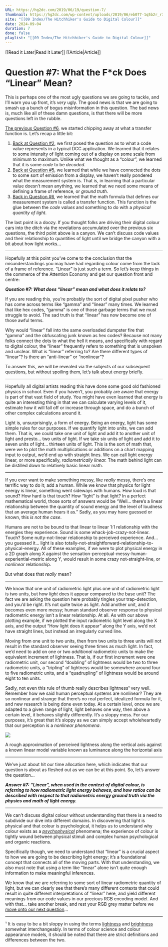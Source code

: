 ```yaml
---
URL: https://hg2dc.com/2019/06/19/question-7/
thumbnail: https://hg2dc.com/wp-content/uploads/2019/06/eb077-1q5b2r_r312diag5okuycng.png
site: "[[09 Index/The Hitchhiker's Guide to Digital Colour]]"
date: 2024-09-04
duration: 7
done: false
playlist: "[[09 Index/The Hitchhiker's Guide to Digital Colour]]"
---
```

[[Read it Later|Read it Later]] [[Article|Article]] 
# Question #7: What the F*ck Does “Linear” Mean?

This is perhaps one of the most ugly questions we are going to tackle, and I’ll warn you up front, it’s *very* ugly. The good news is that we are going to smash up a bunch of bogus misinformation in this question. The bad news is, much like all of these damn questions, is that there will be more questions left in the rubble.

[The previous Question #6](https://hg2dc.com/question-6/), we started chipping away at what a transfer function is. Let’s recap a little bit:

1.  [Back at Question #2](https://hg2dc.com/question-2/), we first posed the question as to what a code value represents in a typical DCC application. We learned that it relates to some intensity of light coming out of a display on some scale from minimum to maximum. Unlike what we thought as a “colour”, we learned that it is some *code* to be *decoded*.
2.  [Back at Question #5](https://hg2dc.com/question-5/), we learned that while we have connected the dots to some sort of emission from a display, we haven’t really pondered what the measurement system is. That is, in learning that a particular value doesn’t mean anything, we learned that we need some means of defining a frame of reference, or *ground truth*.
3.  [Back in Question #6](https://hg2dc.com/question-6/), we learned that the math formula that defines our measurement system is called a transfer function. This function is the glue between the *code values* and something to do with a *physical quantity of light*.

The last point is a doozy. If you thought folks are driving their digital colour cars into the ditch via the revelations accumulated over the previous six questions, the third point above is a canyon. We can’t discuss code values and their relationship to quantities of light until we bridge the canyon with a bit about how light works…

---

Hopefully at this point you’ve come to the conclusion that the misunderstandings you may have had regarding colour come from the lack of a frame of reference. “Linear” is just such a term. So let’s keep things in the commerce of the Attention Economy and get our question front and centre:

***Question #7: What does “linear” mean and what does it relate to?***

If you are reading this, you’re probably the sort of digital pixel pusher who has come across terms like “gamma” and “linear” many times. We learned that like hex codes, “gamma” is one of those garbage terms that we must struggle to avoid. The sad truth is that “linear” has now become one of those awful terms.

Why would “linear” fall into the same overloaded dumpster fire that “gamma” and the obfuscating junk known as hex codes? Because not many folks connect the dots to what the hell it means, and specifically with regard to digital colour, the “linear” frequently refers to something that is unspoken and unclear. What is “linear” referring to? Are there different types of “linear”? Is there an “anti-linear” or “nonlinear”?

To answer this, we will be revealed via the subjects of our subsequent questions, but without spoiling them, let’s talk about energy briefly.

---

Hopefully all digital artists reading this have done some good old fashioned physics in school. Even if you haven’t, you probably are aware that energy is part of that vast field of study. You might have even learned that energy is quite an interesting thing in that we can calculate varying levels of it, estimate how it will fall off or increase through space, and do a bunch of other complex calculations around it.

Light is, unsurprisingly, a form of energy. Being an energy, light has some simple rules for our purposes. If we quantify light into units, we can add them. That is, we could take one unit of light and add it to another unit of light and presto… two units of light. If we take six units of light and add it to seven units of light… thirteen units of light. This is the sort of math that, were we to plot the math multiplications or additions on a chart mapping input to output, we’d end up with straight lines. We can call light energy linear, or more specifically, *radiometrically linear.* The math behind light can be distilled down to relatively basic linear math.

---

If you ever want to make something messy, like *really* messy, there’s one terrific way to do it; add a human. While we know that physics for light energy is linear, something went sideways with humans. How loud is that sound? How hard is that touch? How “light” is that light? In a perfect mathematical world, those sorts of answers would be “Well… there’s a linear relationship between the quantity of sound energy and the level of loudness that an average human hears it as.” Sadly, as you may have guessed or known, this *is not the case*.

Humans are not to be bound to that linear to linear 1:1 relationship with the energies they experience. Sound is some whack-job-crazy-not-linear. Touch? Some nutty-not-linear relationship to perceived experience. And… you guessed it… light is also totally-not-straightforward-relationship-to-physical-energy. All of these examples, if we were to plot physical energy in a 2D graph along X against the sensation-perceptual-messy-human-experiential-metric along Y, would result in some crazy not-straight-line, or *nonlinear* relationship.

But what does that *really* mean?

---

We know that one unit of radiometric light plus one unit of radiometric light is two units, but how *light* does it appear compared to the base unit? The fact we are asking the question here probably tingles your trap-detection, and you’d be right. It’s not quite twice as light. Add another unit, and it becomes even more messy; human standard observer response to physical radiometric energy isn’t a linear relationship. At all. As with our above plotting example, if we plotted the input radiometric light level along the X axis, and the output “How light does it appear” along the Y axis, we’d not have straight lines, but instead an irregularly curved line.

Moving from one unit to two units, then from two units to three units will not result in the standard observer seeing three times as much light. In fact, we’d need to add on one or two *additional* radiometric units to make the equivalent increment of lightness. That is, if our first increment were one radiometric unit, our second “doubling” of lightness would be two to three radiometric units, a “tripling” of lightness would be somewhere around four to five radiometric units, and a “quadrupling” of lightness would be around eight to ten units.

Sadly, not even this rule of thumb really describes lightness¹ very well. Remember how we said human perceptual systems are nonlinear? They are so nonlinear and strange that there’s no real perfect, idealized formula for it, and new research is being done even today. At a certain level, once we are adapted to a given range of light, light behaves one way, then above a certain level, it behaves slightly differently. It’s a sloppy mess. For our purposes, it’s great that it’s sloppy as we can simply accept wholeheartedly that our perception is a *nonlinear phenomena*.

![](https://hg2dc.com/wp-content/uploads/2019/06/eb077-1q5b2r_r312diag5okuycng.png)

A rough approximation of perceived lightness along the vertical axis against a known linear model variable known as luminance along the horizontal axis

---

We’ve just about hit our time allocation here, which indicates that our question is about as fleshed out as we can be at this point. So, let’s answer the question…

***Answer #7: “Linear”, when used in the context of digital colour, is referring to how radiometric light energy behaves, and how ratios can be described with respect to that radiometric energy ground truth via the physics and math of light energy.***

---

We can’t discuss digital colour without understanding that there is a need to subdivide our dive into different domains. In discovering that light is physical and that colour is psychological, it helps us to understand why colour exists as a [*psychophysical*](http://cie.co.at/eilvterm/17-21-012) phenomena; the experience of colour is tightly wound between physical stimuli and complex human psychological and organic reactions.

Specifically though, we need to understand that “linear” is a crucial aspect to how we are going to be describing light energy; it’s a foundational concept that connects all of the moving parts. With that understanding, we also must note that using a term like “linear” alone isn’t quite enough information to make meaningful inferences.

We know that we are referring to some sort of linear radiometric quantity of light, but we can clearly see that there’s many different contexts that could result in quite different interpretations of “linear” here, and yield different meanings from our code values in our precious RGB encoding model. And with that… take another break, and rest your RGB grey matter before we [move onto our next question](https://hg2dc.com/question-8/)…

---

¹ It is easy to be a bit sloppy in using the terms [lightness](http://cie.co.at/eilvterm/17-22-063) and [brightness](http://cie.co.at/eilvterm/17-22-059) somewhat interchangeably. In terms of colour science and colour appearance models, it should be noted that there are strict definitions and differences between the two.

